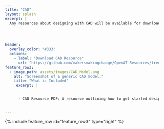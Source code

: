 ```yaml
---
title: "CAD"
layout: splash
excerpt: |
  Any resources about designing with CAD will be available for download on this page.




header:
  overlay_color: "#333"
  actions:
    - label: "Download CAD Resource"
      url: "https://github.com/makersmakingchange/OpenAT-Resources/tree/main/CAD_Design_Resources" 
feature_row3:
  - image_path: assets/images/CAD_Model.png
    alt: "Screenshot of a generic CAD model."
    title: "What is Included"
     excerpt: |
      

      - CAD Resource PDF: A resource outlining how to get started designing with CAD. The resource links to other tutorials and pages, and gives people an idea of where to start looking when first learning about using CAD to create new devices.

  
---
```





{% include feature_row id="feature_row3" type="right" %}